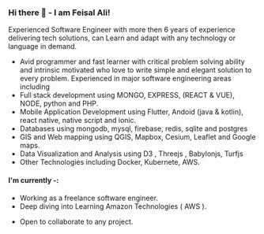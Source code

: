 ### Hi there 👋 - I am Feisal Ali!

<!--
**feisalramar/feisalramar** is a ✨ _special_ ✨ repository because its `README.md` (this file) appears on your GitHub profile.

Here are some ideas to get you started:

- 🔭 I’m currently working on ...
- 🌱 I’m currently learning ...
- 👯 I’m looking to collaborate on ...
- 🤔 I’m looking for help with ...
- 💬 Ask me about ...
- 📫 How to reach me: ...
- 😄 Pronouns: ...
- ⚡ Fun fact: ...
-->

Experienced Software Engineer with more then 6 years of experience delivering tech solutions, can Learn and adapt with any technology or language in demand. 

- Avid programmer and fast learner with critical problem solving ability and intrinsic motivated who love to write simple and elegant solution to every problem. 
Experienced in major software engineering areas including 
- Full stack development using MONGO, EXPRESS, (REACT & VUE), NODE, python and PHP. 
- Mobile Application Development using Flutter, Andoid (java & kotlin), react native, native script and ionic. 
- Databases using mongodb, mysql, firebase, redis, sqlite and postgres 
- GIS and Web mapping using QGIS, Mapbox, Cesium, Leaflet and Google maps.
- Data Visualization and Analysis using D3 , Threejs , Babylonjs, Turfjs 
- Other Technologies including Docker, Kubernete, AWS. 


#### I'm currently -:

- Working as a freelance software engineer.
- Deep diving into Learning Amazon Technologies ( AWS ).
<!--
- Learning Full-time masters of Science in Computer Science.
-->
- Open to collaborate to any project.

